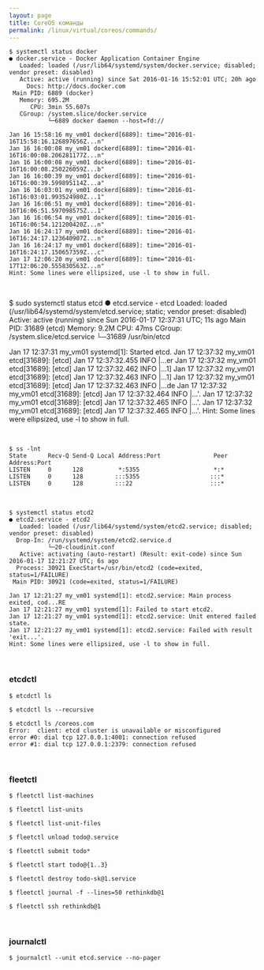 ```yaml
---
layout: page
title: CoreOS команды
permalink: /linux/virtual/coreos/commands/
---
```




    $ systemctl status docker
    ● docker.service - Docker Application Container Engine
       Loaded: loaded (/usr/lib64/systemd/system/docker.service; disabled; vendor preset: disabled)
       Active: active (running) since Sat 2016-01-16 15:52:01 UTC; 20h ago
         Docs: http://docs.docker.com
     Main PID: 6889 (docker)
       Memory: 695.2M
          CPU: 3min 55.607s
       CGroup: /system.slice/docker.service
               └─6889 docker daemon --host=fd://

    Jan 16 15:58:16 my_vm01 dockerd[6889]: time="2016-01-16T15:58:16.126897656Z...n"
    Jan 16 16:00:08 my_vm01 dockerd[6889]: time="2016-01-16T16:00:08.206281177Z...n"
    Jan 16 16:00:08 my_vm01 dockerd[6889]: time="2016-01-16T16:00:08.250226059Z...b"
    Jan 16 16:00:39 my_vm01 dockerd[6889]: time="2016-01-16T16:00:39.599895114Z...a"
    Jan 16 16:03:01 my_vm01 dockerd[6889]: time="2016-01-16T16:03:01.993524980Z...1"
    Jan 16 16:06:51 my_vm01 dockerd[6889]: time="2016-01-16T16:06:51.597098575Z...1"
    Jan 16 16:06:54 my_vm01 dockerd[6889]: time="2016-01-16T16:06:54.121200420Z...n"
    Jan 16 16:24:17 my_vm01 dockerd[6889]: time="2016-01-16T16:24:17.123640907Z...n"
    Jan 16 16:24:17 my_vm01 dockerd[6889]: time="2016-01-16T16:24:17.150657359Z...c"
    Jan 17 12:06:20 my_vm01 dockerd[6889]: time="2016-01-17T12:06:20.555830563Z...n"
    Hint: Some lines were ellipsized, use -l to show in full.

<br/>


$ sudo systemctl status etcd
● etcd.service - etcd
   Loaded: loaded (/usr/lib64/systemd/system/etcd.service; static; vendor preset: disabled)
   Active: active (running) since Sun 2016-01-17 12:37:31 UTC; 11s ago
 Main PID: 31689 (etcd)
   Memory: 9.2M
      CPU: 47ms
   CGroup: /system.slice/etcd.service
           └─31689 /usr/bin/etcd

Jan 17 12:37:31 my_vm01 systemd[1]: Started etcd.
Jan 17 12:37:32 my_vm01 etcd[31689]: [etcd] Jan 17 12:37:32.455 INFO      |...er
Jan 17 12:37:32 my_vm01 etcd[31689]: [etcd] Jan 17 12:37:32.462 INFO      |...1]
Jan 17 12:37:32 my_vm01 etcd[31689]: [etcd] Jan 17 12:37:32.463 INFO      |...1]
Jan 17 12:37:32 my_vm01 etcd[31689]: [etcd] Jan 17 12:37:32.463 INFO      |...de
Jan 17 12:37:32 my_vm01 etcd[31689]: [etcd] Jan 17 12:37:32.464 INFO      |...'.
Jan 17 12:37:32 my_vm01 etcd[31689]: [etcd] Jan 17 12:37:32.465 INFO      |...'.
Jan 17 12:37:32 my_vm01 etcd[31689]: [etcd] Jan 17 12:37:32.465 INFO      |...'.
Hint: Some lines were ellipsized, use -l to show in full.


<br/>

    $ ss -lnt
    State      Recv-Q Send-Q Local Address:Port               Peer Address:Port              
    LISTEN     0      128          *:5355                     *:*                  
    LISTEN     0      128         :::5355                    :::*                  
    LISTEN     0      128         :::22                      :::*                  


<br/>

    $ systemctl status etcd2
    ● etcd2.service - etcd2
       Loaded: loaded (/usr/lib64/systemd/system/etcd2.service; disabled; vendor preset: disabled)
      Drop-In: /run/systemd/system/etcd2.service.d
               └─20-cloudinit.conf
       Active: activating (auto-restart) (Result: exit-code) since Sun 2016-01-17 12:21:27 UTC; 6s ago
      Process: 30921 ExecStart=/usr/bin/etcd2 (code=exited, status=1/FAILURE)
     Main PID: 30921 (code=exited, status=1/FAILURE)

    Jan 17 12:21:27 my_vm01 systemd[1]: etcd2.service: Main process exited, cod...RE
    Jan 17 12:21:27 my_vm01 systemd[1]: Failed to start etcd2.
    Jan 17 12:21:27 my_vm01 systemd[1]: etcd2.service: Unit entered failed state.
    Jan 17 12:21:27 my_vm01 systemd[1]: etcd2.service: Failed with result 'exit...'.
    Hint: Some lines were ellipsized, use -l to show in full.







<br/>

### etcdctl

    $ etcdctl ls

    $ etcdctl ls --recursive

    $ etcdctl ls /coreos.com
    Error:  client: etcd cluster is unavailable or misconfigured
    error #0: dial tcp 127.0.0.1:4001: connection refused
    error #1: dial tcp 127.0.0.1:2379: connection refused


<br/>

### fleetctl


    $ fleetctl list-machines

    $ fleetctl list-units

    $ fleetctl list-unit-files

    $ fleetctl unload todo@.service

    $ fleetctl submit todo*

    $ fleetctl start todo@{1..3}

    $ fleetctl destroy todo-sk@1.service

    $ fleetctl journal -f --lines=50 rethinkdb@1

    $ fleetctl ssh rethinkdb@1



<br/>

### journalctl

    $ journalctl --unit etcd.service --no-pager
